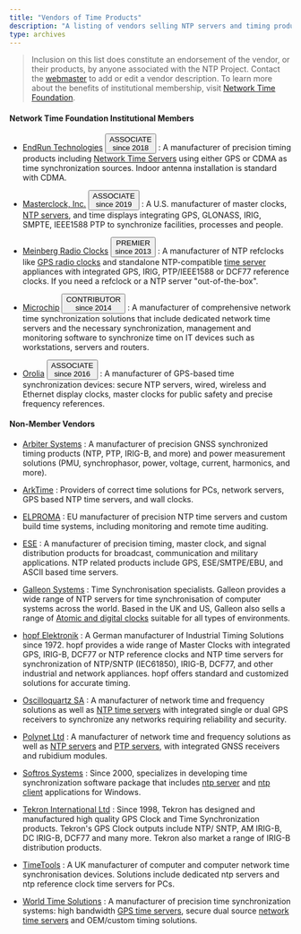 ```yaml
---
title: "Vendors of Time Products"
description: "A listing of vendors selling NTP servers and timing products. Contact the NTP webmaster to add or edit a vendor description."
type: archives
---
```


> Inclusion on this list does constitute an endorsement of the vendor, or their products, by anyone associated with the NTP Project. Contact the [webmaster](mailto:webmaster@ntp.org) to add or edit a vendor description. To learn more about the benefits of institutional membership, visit [Network Time Foundation](https://www.nwtime.org/membership/).

#### Network Time Foundation Institutional Members

* [EndRun Technologies](https://endruntechnologies.com/) <button class="btn badge btn-lg">ASSOCIATE<br> since 2018</button>
  : A manufacturer of precision timing products including [Network Time Servers](https://endruntechnologies.com/products/ntp-time-servers) using either GPS or CDMA as time synchronization sources. Indoor antenna installation is standard with CDMA. 

* [Masterclock, Inc.](https://www.masterclock.com/) <button class="btn badge btn-lg">ASSOCIATE<br> since 2019</button>
  : A U.S. manufacturer of master clocks, [NTP servers](https://www.masterclock.com/products/ntp-time-servers/), and time displays integrating GPS, GLONASS, IRIG, SMPTE, IEEE1588 PTP to synchronize facilities, processes and people.

* [Meinberg Radio Clocks](https://www.meinbergglobal.com/) <button class="btn badge btn-lg">PREMIER<br> since 2013</button>
  : A manufacturer of NTP refclocks like [GPS radio clocks](https://www.meinbergglobal.com/english/products/3u-gps-clock-lc-display.htm) and standalone NTP-compatible [time server](https://www.meinbergglobal.com/english/products/ntp-time-server.htm) appliances with integrated GPS, IRIG, PTP/IEEE1588 or DCF77 reference clocks. If you need a refclock or a NTP server "out-of-the-box".

* [Microchip](https://www.microsemi.com/product-directory/3425-timing-synchronization) <button class="btn badge btn-lg">CONTRIBUTOR<br> since 2014</button>
  : A manufacturer of comprehensive network time synchronization solutions that include dedicated network time servers and the necessary synchronization, management and monitoring software to synchronize time on IT devices such as workstations, servers and routers.

* [Orolia](https://www.orolia.com/) <button class="btn badge btn-lg">ASSOCIATE<br> since 2016</button>
  : A manufacturer of GPS-based time synchronization devices: secure NTP servers, wired, wireless and Ethernet display clocks, master clocks for public safety and precise frequency references.

#### Non-Member Vendors

* [Arbiter Systems](https://www.arbiter.com/)
  : A manufacturer of precision GNSS synchronized timing products (NTP, PTP, IRIG-B, and more) and power measurement solutions (PMU, synchrophasor, power, voltage, current, harmonics, and more).

* [ArkTime](https://www.arktime.com/)
  : Providers of correct time solutions for PCs, network servers, GPS based NTP time servers, and wall clocks.

* [ELPROMA](https://elpromatime.com/)
  : EU manufacturer of precision NTP time servers and custom build time systems, including monitoring and remote time auditing.

* [ESE](https://www.ese-web.com/ntp.htm)
  : A manufacturer of precision timing, master clock, and signal distribution products for broadcast, communication and military applications. NTP related products include GPS, ESE/SMTPE/EBU, and ASCII based time servers.

* [Galleon Systems](https://www.galsys.co.uk/)
  : Time Synchronisation specialists. Galleon provides a wide range of NTP servers for time synchronisation of computer systems across the world. Based in the UK and US, Galleon also sells a range of [Atomic and digital clocks](https://www.atomic-clock.galleon.eu.com/) suitable for all types of environments.

* [hopf Elektronik](https://www.hopf.com/index.php)
  : A German manufacturer of Industrial Timing Solutions since 1972. hopf provides a wide range of Master Clocks with integrated GPS, IRIG-B, DCF77 or NTP reference clocks and NTP time servers for synchronization of NTP/SNTP (IEC61850), IRIG-B, DCF77, and other industrial and network appliances. hopf offers standard and customized solutions for accurate timing.

* [Oscilloquartz SA](https://www.oscilloquartz.com/)
  : A manufacturer of network time and frequency solutions as well as [NTP time servers](https://www.oscilloquartz.com/en/products-and-services/ntp-servers) with integrated single or dual GPS receivers to synchronize any networks requiring reliability and security.

* [Polynet Ltd](https://www.polynet.hu/)
  : A manufacturer of network time and frequency solutions as well as [NTP servers](https://www.polynet.hu/network-synchronization/ntp-server/) and [PTP servers](https://www.polynet.hu/network-synchronization/ptpgm1010-ieee-1588v2-grandmaster-clock-tdm-sync-support/), with integrated GNSS receivers and rubidium modules.

* [Softros Systems](https://nts.softros.com/)
  : Since 2000, specializes in developing time synchronization software package that includes [ntp server](https://nts.softros.com/server/) and [ntp client](https://nts.softros.com/client/) applications for Windows.

* [Tekron International Ltd](http://tekroninternational.com/)
  : Since 1998, Tekron has designed and manufactured high quality GPS Clock and Time Synchronization products. Tekron's GPS Clock outputs include NTP/ SNTP, AM IRIG-B, DC IRIG-B, DCF77 and many more. Tekron also market a range of IRIG-B distribution products.

* [TimeTools](https://timetoolsltd.com/)
  : A UK manufacturer of computer and computer network time synchronisation devices. Solutions include dedicated ntp servers and ntp reference clock time servers for PCs.

* [World Time Solutions](https://www.worldtimesolutions.com/)
  : A manufacturer of precision time synchronization systems: high bandwidth [GPS time servers](https://www.worldtimesolutions.com/products/gps_time_server.html), secure dual source [network time servers](https://www.worldtimesolutions.com/products/ntp_time_server.html) and OEM/custom timing solutions.
